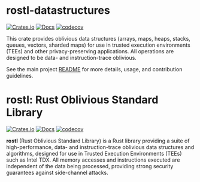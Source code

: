 # rostl-datastructures
[![Crates.io](https://img.shields.io/crates/v/rostl-datastructures.svg)](https://crates.io/crates/rostl-datastructures)
[![Docs](https://docs.rs/rostl-datastructures/badge.svg)](https://docs.rs/rostl-datastructures)
[![codecov](https://codecov.io/gh/obliviouslabs/rostl/graph/badge.svg?token=P4O03Z6M5X)](https://codecov.io/gh/obliviouslabs/rostl)

This crate provides oblivious data structures (arrays, maps, heaps, stacks, queues, vectors, sharded maps) for use in trusted execution environments (TEEs) and other privacy-preserving applications. All operations are designed to be data- and instruction-trace oblivious.

See the main project [README](https://github.com/obliviouslabs/rostl/) for more details, usage, and contribution guidelines.

# rostl: Rust Oblivious Standard Library

[![Crates.io](https://img.shields.io/crates/v/rostl-datastructures.svg)](https://crates.io/crates/rostl-datastructures)
[![Docs](https://docs.rs/rostl-datastructures/badge.svg)](https://docs.rs/rostl-datastructures)
[![codecov](https://codecov.io/gh/obliviouslabs/rostl/graph/badge.svg?token=P4O03Z6M5X)](https://codecov.io/gh/obliviouslabs/rostl)

**rostl** (Rust Oblivious Standard Library) is a Rust library providing a suite of high-performance, data- and instruction-trace oblivious data structures and algorithms, designed for use in Trusted Execution Environments (TEEs) such as Intel TDX. All memory accesses and instructions executed are independent of the data being processed, providing strong security guarantees against side-channel attacks.
